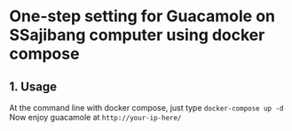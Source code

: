 # One-step setting for Guacamole on SSajibang computer using docker compose

## 1. Usage

At the command line with docker compose, just type `docker-compose up -d`
Now enjoy guacamole at `http://your-ip-here/`
